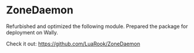 # ZoneDaemon
Refurbished and optimized the following module. Prepared the package for deployment on Wally.

Check it out: https://github.com/LuaRook/ZoneDaemon